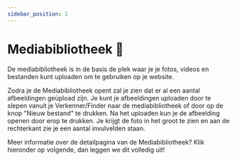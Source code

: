 ```yaml
---
sidebar_position: 1
---
```


# Mediabibliotheek 📸

De mediabibliotheek is in de basis de plek waar je je fotos, videos en bestanden kunt uploaden om te gebruiken op je website.

Zodra je de Mediabibliotheek opent zal je zien dat er al een aantal afbeeldingen geüpload zijn. Je kunt je afbeeldingen uploaden door te slepen vanuit je Verkenner/Finder naar de mediabibliotheek of door op de knop "Nieuw bestand" te drukken.
Na het uploaden kun je de afbeelding openen door erop te drukken. Je krijgt de foto in het groot te zien en aan de rechterkant zie je een aantal invulvelden staan.

Meer informatie over de detailpagina van de Mediabibliotheek? Klik hieronder op volgende, dan leggen we dit volledig uit!